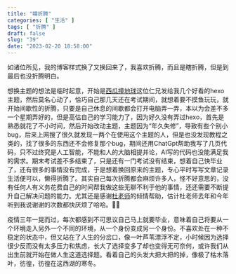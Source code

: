 ```yaml
---
title: "瞎折腾"
categories: [ "生活" ]
tags: [ "折腾" ]
draft: false
slug: "39"
date: "2023-02-20 18:58:00"
---
```



如诸位所见，我的博客样式换了又换回来了，我喜欢折腾，而且是瞎折腾，但是到最后也没折腾明白。

想换主题的想法是临时起意，开始是[西瓜撞地球](https://bio-w.cn/)这位仁兄发给我几个好看的hexo主题，然后莫名心动了，恰巧自己那几天还在考试期间，就想着要不摸鱼玩玩，就开始间歇性的折腾，只要是自己休息的间歇都会打开电脑弄一弄，本以为会差不多一个星期弄好的，但是高估自己的学习能力了，因为好久没有弄过hexo，首先是熟悉就花了不小时间，然后开始改动主题，主题因为“年久失修”，导致有些个别小bug，后来上网搜了很久就发现一两个在使用这个主题的人，但是也没发现教程之类的，找了很多的东西还不会修复那个bug，期间还用ChatGpt帮助我写了几页代码，只不过终究是人工智能，不能和人的大脑相提并论，AI写的代码也没能满足我的需求。期末考试差不多结束了，只是还有一门考试没有结束，想着自己快毕业了，还有很多的事情没有完成，于是想着换回原来的主题，专心平时写写文章记录生活便可以，懒得折腾了。其实自己每次折腾都会麻烦许多人，怪不好意思的，没有任何人有义务花费自己的时间帮我做这些无聊不利于他的事情，还还需要不断提升自己解决问题的能力。尤其还是感谢[杜老师](https://dusays.com/)的倾情帮助，估计杜老师去年和今年听到我说谢谢的次数都快厌烦了哈哈。🎉🎉

疫情三年一晃而过，每次都感到不可思议自己马上就要毕业，意味着自己将要从一个环境走入另外一个不同的环境，从一个身份变成另一个身份。不喜欢处在一种不稳定的状态中，但又站在了人生的分岔口，像一叶芦苇漂浮不定，小时候因为选择很少反而没有太多压力和焦虑，长大了选择变多了却也变得无可奈何，或许我们从出生前就开始在做人生这道选择题。看着自己的头发大把大把的掉，像极了枯木落叶，彷徨，彷徨在这西湖的寒冬。

